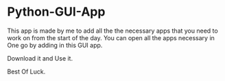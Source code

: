 # Python-GUI-App



This app is made by me to add all the the necessary apps that you need to work on from the start of the day.
You can open all the apps necessary in One go by adding in this GUI app.

Download it and Use it.

Best Of Luck.
